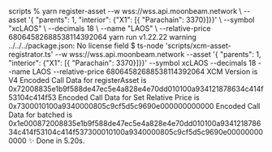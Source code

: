 <div id="termynal" data-termynal>
    <span data-ty>scripts % yarn register-asset --w wss://wss.api.moonbeam.network  \</span>
    <span data-ty>--asset '{ "parents": 1, "interior": {"X1": [{ "Parachain": 3370}]}}' \</span>
    <span data-ty>--symbol "xcLAOS" \</span>
    <span data-ty>--decimals 18 \</span>
    <span data-ty>--name "LAOS" \</span>
    <span data-ty>--relative-price 68064582688538114392064</span>
    <span data-ty>yarn run v1.22.22</span>
    <span data-ty>warning ../../../package.json: No license field</span>
    <span data-ty>$ ts-node 'scripts/xcm-asset-registrator.ts' --w wss://wss.api.moonbeam.network --asset '{ "parents": 1, "interior": {"X1": [{ "Parachain": 3370}]}}' --symbol xcLAOS --decimals 18 --name LAOS --relative-price 68064582688538114392064</span>
    <span data-ty>XCM Version is V4</span>
    <span data-ty>Encoded Call Data for registerAsset is 0x72008835e1b9f588de47ec5e4a828e4e70dd010100a934121878634c414f53104c414f53</span>
    <span data-ty>Encoded Call Data for Set Relative Price is 0x7300010100a9340000805c9cf5d5c9690e000000000000</span>
    <span data-ty>Encoded Call Data for batched is 0x1e000872008835e1b9f588de47ec5e4a828e4e70dd010100a934121878634c414f53104c414f537300010100a9340000805c9cf5d5c9690e000000000000</span>
    <span data-ty>✨  Done in 5.20s.</span>
</div>